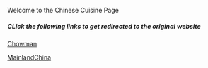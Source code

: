 <html>
<head>
<title> Chinese Cuisine </title>
</head>
<style>

body {
  background-color: light-blue;
}

h5 {
  color: black;
  text-align: center;
}

 
p {
  font-family: verdana;
  color: black;
  font-size: 20px;
}

</style>
<body>

<p> Welcome to the Chinese Cuisine Page </p> 

<h5> CLick the following links to get redirected to the original website </h5> 

<a href="https://sabyasac.github.io/Chowman/">Chowman</a>

<a href="https://sabyasac.github.io/MainlandChina/">MainlandChina</a>

</body>

</html>
